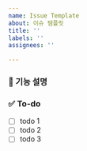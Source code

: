 ```yaml
---
name: Issue Template
about: 이슈 템플릿
title: ''
labels: ''
assignees: ''

---
```


### 💼 기능 설명
<!-- 진행할 작업에 대해 간단하게 설명해주세요 -->

### ✅ To-do
<!-- 해당 작업을 진행하기 위해 해야 할 하위 태스크를 작성해주세요 -->
- [ ] todo 1
- [ ] todo 2
- [ ] todo 3
